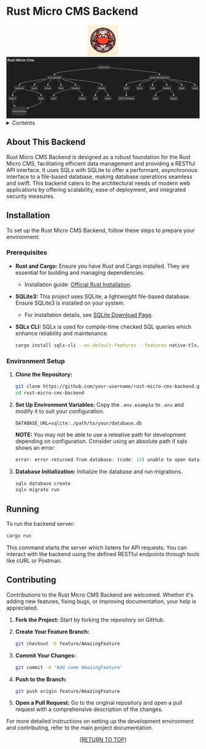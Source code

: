 # Rust Micro CMS Backend

<div align="center">
  <img src="../images/logo.png" alt="Logo" width="80" height="80">
</div>

<div align="center">
  <img src="../images/Rust-Micro-CMS-Structure.png" alt="Project Structure">
</div>

<details>
  <summary>Contents</summary>
  <ol>
    <li><a href="#about-this-backend">About This Backend</a></li>
    <li><a href="#installation">Installation</a></li>
    <li><a href="#running">Running</a></li>
    <li><a href="#contributing">Contributing</a></li>
  </ol>
</details>

## About This Backend

Rust Micro CMS Backend is designed as a robust foundation for the Rust Micro CMS, facilitating efficient data management and providing a RESTful API interface. It uses SQLx with SQLite to offer a performant, asynchronous interface to a file-based database, making database operations seamless and swift. This backend caters to the architectural needs of modern web applications by offering scalability, ease of deployment, and integrated security measures.

## Installation

To set up the Rust Micro CMS Backend, follow these steps to prepare your environment:

### Prerequisites

- **Rust and Cargo:** Ensure you have Rust and Cargo installed. They are essential for building and managing dependencies.
  - Installation guide: [Official Rust Installation](https://www.rust-lang.org/tools/install).

- **SQLite3:** This project uses SQLite, a lightweight file-based database. Ensure SQLite3 is installed on your system.
  - For installation details, see [SQLite Download Page](https://www.sqlite.org/download.html).

- **SQLx CLI:** SQLx is used for compile-time checked SQL queries which enhance reliability and maintenance.
  ```bash
  cargo install sqlx-cli --no-default-features --features native-tls,sqlite
  ```

### Environment Setup

1. **Clone the Repository:**
   ```bash
   git clone https://github.com/your-username/rust-micro-cms-backend.git
   cd rust-micro-cms-backend
   ```

2. **Set Up Environment Variables:**
   Copy the `.env.example` to `.env` and modify it to suit your configuration.
   ```plaintext
   DATABASE_URL=sqlite:./path/to/your/database.db
   ```
      **NOTE:** You may not be able to use a releative path for development depending on configuration. Consider using an absolute path if sqlx shows an error:
      ```rust
      error: error returned from database: (code: 14) unable to open database file
      ```
3. **Database Initialization:**
   Initialize the database and run migrations.
   ```bash
   sqlx database create
   sqlx migrate run
   ```

## Running

To run the backend server:

```bash
cargo run
```

This command starts the server which listens for API requests. You can interact with the backend using the defined RESTful endpoints through tools like cURL or Postman.

## Contributing

Contributions to the Rust Micro CMS Backend are welcomed. Whether it's adding new features, fixing bugs, or improving documentation, your help is appreciated.

1. **Fork the Project:**
   Start by forking the repository on GitHub.

2. **Create Your Feature Branch:**
   ```bash
   git checkout -b feature/AmazingFeature
   ```

3. **Commit Your Changes:**
   ```bash
   git commit -m 'Add some AmazingFeature'
   ```

4. **Push to the Branch:**
   ```bash
   git push origin feature/AmazingFeature
   ```

5. **Open a Pull Request:**
   Go to the original repository and open a pull request with a comprehensive description of the changes.

For more detailed instructions on setting up the development environment and contributing, refer to the main project documentation.

<p align="center">[<a href="#readme-top">RETURN TO TOP</a>]</p>